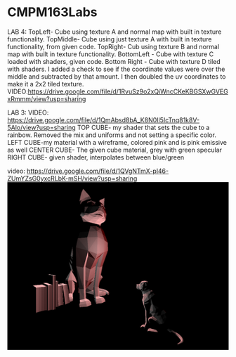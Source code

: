 # CMPM163Labs
LAB 4: TopLeft- Cube using texture A and normal map with built in texture functionality. 
TopMiddle- Cube using just texture A with built in texture functionality, from given code.
TopRight- Cub using texture B and normal map with built in texture functionality.
BottomLeft - Cube with texture C loaded with shaders, given code.
Bottom Right - Cube with texture D tiled with shaders. I added a check to see if the coordinate values were over the middle and subtracted by that amount. I then doubled the uv coordinates to make it a 2x2 tiled texture.
VIDEO:https://drive.google.com/file/d/1RvuSz9o2xQiWncCKeKBGSXwGVEGxRmmm/view?usp=sharing


LAB 3:
  VIDEO: https://drive.google.com/file/d/1QmAbsd8bA_K8N0Il5IcTnq81k8V-5Alo/view?usp=sharing
 TOP CUBE- my shader that sets the cube to a rainbow. Removed the mix and uniforms and not setting a specific color.
  LEFT CUBE-my material with a wireframe, colored pink and is pink emissive as well
  CENTER CUBE- The given cube material, grey with green specular
  RIGHT CUBE- given shader, interpolates between blue/green



video: https://drive.google.com/file/d/1QVgNTmX-pl46-ZUmYZsG0yxcRLbK-mSH/view?usp=sharing
![](images/lab2part2.png)
